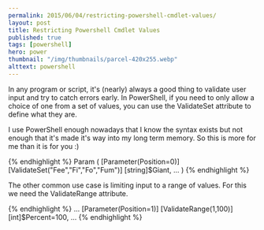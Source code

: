 ```yaml
---
permalink: 2015/06/04/restricting-powershell-cmdlet-values/
layout: post
title: Restricting Powershell Cmdlet Values
published: true
tags: [powershell]
hero: power
thumbnail: "/img/thumbnails/parcel-420x255.webp"
alttext: powershell
---
```


In any program or script, it's (nearly) always a good thing to validate user input
and try to catch errors early. In PowerShell, if you need to only allow a
choice of one from a set of values, you can use the ValidateSet attribute
to define what they are.

I use PowerShell enough nowadays that I know the syntax exists but not enough
that it's made it's way into my long term memory. So this is more for me
than it is for you :)

{% endhighlight %}
Param (
[Parameter(Position=0)]
[ValidateSet("Fee","Fi","Fo","Fum")]
[string]$Giant,
...
)
{% endhighlight %}

The other common use case is limiting input to a range of values. For this we
need the ValidateRange attribute.

{% endhighlight %}
...
[Parameter(Position=1)]
[ValidateRange(1,100)]
[int]$Percent=100,
...
{% endhighlight %}
